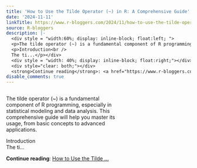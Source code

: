 ```yaml
---
title: 'How to Use the Tilde Operator (~) in R: A Comprehensive Guide'
date: '2024-11-11'
linkTitle: https://www.r-bloggers.com/2024/11/how-to-use-the-tilde-operator-in-r-a-comprehensive-guide/
source: R-bloggers
description: |-
  <div style = "width:60%; display: inline-block; float:left; ">
  <p>The tilde operator (~) is a fundamental component of R programming, especially in statistical modeling and data analysis. This comprehensive guide will help you master its usage, from basic concepts to advanced applications.</p>
  <p>Introduction<br />
  The ti...</p></div>
  <div style = "width: 40%; display: inline-block; float:right;"></div>
  <div style="clear: both;"></div>
  <strong>Continue reading</strong>: <a href="https://www.r-bloggers.com/2024/11/how-to-use-the-tilde-operator-in-r-a-comprehensive-guide/">How to Use the Tilde ...
disable_comments: true
---
```

<div style = "width:60%; display: inline-block; float:left; ">
<p>The tilde operator (~) is a fundamental component of R programming, especially in statistical modeling and data analysis. This comprehensive guide will help you master its usage, from basic concepts to advanced applications.</p>
<p>Introduction<br />
The ti...</p></div>
<div style = "width: 40%; display: inline-block; float:right;"></div>
<div style="clear: both;"></div>
<strong>Continue reading</strong>: <a href="https://www.r-bloggers.com/2024/11/how-to-use-the-tilde-operator-in-r-a-comprehensive-guide/">How to Use the Tilde ...